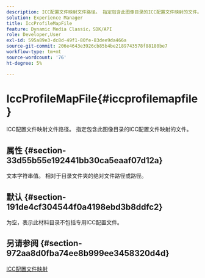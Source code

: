 ```yaml
---
description: ICC配置文件映射文件路径。 指定包含此图像目录的ICC配置文件映射的文件。
solution: Experience Manager
title: IccProfileMapFile
feature: Dynamic Media Classic，SDK/API
role: Developer,User
exl-id: 595a89e3-dc8d-49f1-80fe-83dee9da466a
source-git-commit: 206e4643e3926cb85b4be2189743578f88180be7
workflow-type: tm+mt
source-wordcount: '76'
ht-degree: 5%

---
```


# IccProfileMapFile{#iccprofilemapfile}

ICC配置文件映射文件路径。 指定包含此图像目录的ICC配置文件映射的文件。

## 属性 {#section-33d55b55e192441bb30ca5eaaf07d12a}

文本字符串值。 相对于目录文件夹的绝对文件路径或路径。

## 默认 {#section-191de4cf304544f0a4198ebd3b8ddfc2}

为空，表示此材料目录不包括专用ICC配置文件。

## 另请参阅 {#section-972aa8d0fba74ee8b999ee3458320d4d}

[ICC配置文件映射](../../../../../ir-api/material-cat/image-rendering-api-ref/c-ir-material-catalog/c-ir-icc-profile-map-reference/c-ir-icc-profile-map-reference.md#concept-8c2a7d205b8544ccaa159f5b66710012)
